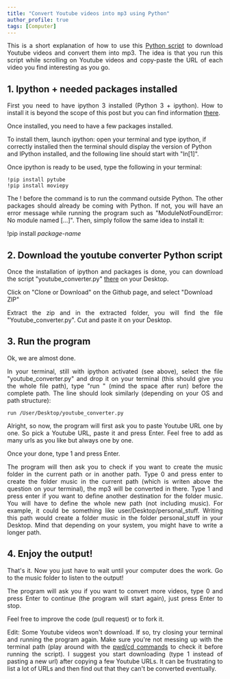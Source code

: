 ```yaml
---
title: "Convert Youtube videos into mp3 using Python"
author_profile: true
tags: [Computer]
---
```


<p align="justify"> 
This is a short explanation of how to use this
<a href="https://github.com/JLefortBesnard/YoutubeConverter">Python script</a>
to download Youtube videos and convert them into mp3. The idea is that you run this script while scrolling on Youtube videos and copy-paste the URL of each video you find interesting as you go.
</p>


## 1. Ipython + needed packages installed
<p align="justify"> 
First you need to have ipython 3 installed (Python 3 + ipython). How to install it is beyond the scope of this post but you can find information <a href="http://jeremylefortbesnard.de/LearnPythonandML/">there</a>.
</p>

Once installed, you need to have a few packages installed. 

To install them, launch ipython: open your terminal and type ipython, if correctly installed then the terminal should display the version of Python and IPython installed, and the following line should start with "In[1]". 

Once ipython is ready to be used, type the following in your terminal:

```
!pip install pytube
!pip install moviepy
```
<p align="justify"> 
The ! before the command is to run the command outside Python.
The other packages should already be coming with Python. If not, you will have an error message while running the program such as "ModuleNotFoundError: No module named [...]". Then, simply follow the same idea to install it: 
</p>

!pip install _package-name_

  
## 2. Download the youtube converter Python script
<p align="justify">
Once the installation of ipython and packages is done, you can download the script "youtube_converter.py" <a href="https://github.com/JLefortBesnard/YoutubeConverter">there</a> on your Desktop.
</p>

Click on "Clone or Download" on the Github page, and select "Download ZIP"

<p align="justify"> 
Extract the zip and in the extracted folder, you will find the file "Youtube_converter.py".
Cut and paste it on your Desktop.
</p>

## 3. Run the program

Ok, we are almost done.

<p align="justify">
In your terminal, still with ipython activated (see above), select the file "youtube_converter.py" and drop it on your terminal (this should give you the whole file path), type "run " (mind the space after run) before the complete path. The line should look similarly (depending on your OS and path structure):
</p>

```
run /User/Desktop/youtube_converter.py
```
<p align="justify"> 
Alright, so now, the program will first ask you to paste Youtube URL one by one. So pick a Youtube URL, paste it and press Enter. Feel free to add as many urls as you like but always one by one.
</p>

Once your done, type 1 and press Enter.

<p align="justify"> 
The program will then ask you to check if you want to create the music folder in the current path or in another path.
Type 0 and press enter to create the folder music in the current path (which is writen above the question on your terminal), the mp3 will be converted in there.
Type 1 and press enter if you want to define another destination for the folder music. You will have to define the whole new path (not including music). For example, it could be something like user/Desktop/personal_stuff. Writing this path would create a folder music in the folder personal_stuff in your Desktop. Mind that depending on your system, you might have to write a longer path.
</p>



## 4. Enjoy the output!
<p align="justify"> 
That's it. Now you just have to wait until your computer does the work. 
Go to the music folder to listen to the output!
</p>

<p align="justify"> 
The program will ask you if you want to convert more videos, type 0 and press Enter to continue (the program will start again), just press Enter to stop.
</p>

Feel free to improve the code (pull request) or to fork it.

<p align="justify"> 
Edit: Some Youtube videos won't download. If so, try closing your terminal and running the program again. Make sure you're not messing up with the terminal path (play around with the  <a href="https://www.guru99.com/terminal-file-manager.html">pwd/cd commands</a> to check it before running the script). I suggest you start downloading (type 1 instead of pasting a new url) after copying a few Youtube URLs. It can be frustrating to list a lot of URLs and then find out that they can't be converted eventually.
 </p>

